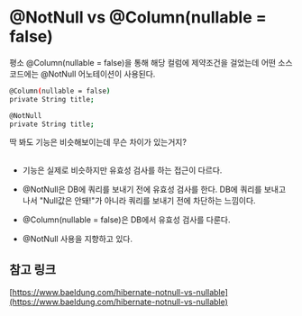 # @NotNull vs @Column(nullable = false)



평소 @Column(nullable = false)을 통해 해당 컬럼에 제약조건을 걸었는데 어떤 소스코드에는 @NotNull 어노테이션이 사용된다.

```bash
@Column(nullable = false)
private String title;
```

```bash
@NotNull
private String title;
```

딱 봐도 기능은 비슷해보이는데 무슨 차이가 있는거지?

## 

- 기능은 실제로 비슷하지만 유효성 검사를 하는 접근이 다르다.

- @NotNull은 DB에 쿼리를 보내기 전에 유효성 검사를 한다. DB에 쿼리를 보내고 나서 "Null값은 안돼!"가 아니라 쿼리를 보내기 전에 차단하는 느낌이다.

- @Column(nullable = false)은 DB에서 유효성 검사를 다룬다.

- @NotNull 사용을 지향하고 있다.




## 참고 링크
[https://www.baeldung.com/hibernate-notnull-vs-nullable](https://www.baeldung.com/hibernate-notnull-vs-nullable)
